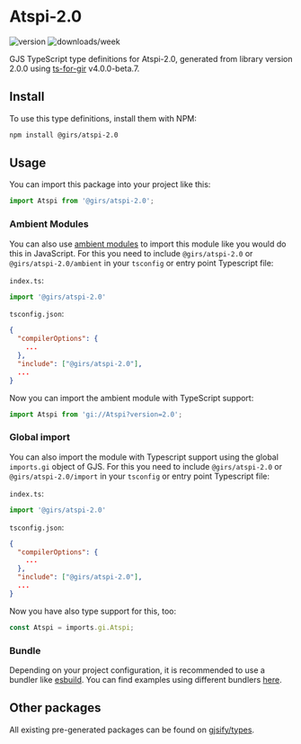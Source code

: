 
# Atspi-2.0

![version](https://img.shields.io/npm/v/@girs/atspi-2.0)
![downloads/week](https://img.shields.io/npm/dw/@girs/atspi-2.0)


GJS TypeScript type definitions for Atspi-2.0, generated from library version 2.0.0 using [ts-for-gir](https://github.com/gjsify/ts-for-gir) v4.0.0-beta.7.


## Install

To use this type definitions, install them with NPM:
```bash
npm install @girs/atspi-2.0
```

## Usage

You can import this package into your project like this:
```ts
import Atspi from '@girs/atspi-2.0';
```

### Ambient Modules

You can also use [ambient modules](https://github.com/gjsify/ts-for-gir/tree/main/packages/cli#ambient-modules) to import this module like you would do this in JavaScript.
For this you need to include `@girs/atspi-2.0` or `@girs/atspi-2.0/ambient` in your `tsconfig` or entry point Typescript file:

`index.ts`:
```ts
import '@girs/atspi-2.0'
```

`tsconfig.json`:
```json
{
  "compilerOptions": {
    ...
  },
  "include": ["@girs/atspi-2.0"],
  ...
}
```

Now you can import the ambient module with TypeScript support: 

```ts
import Atspi from 'gi://Atspi?version=2.0';
```

### Global import

You can also import the module with Typescript support using the global `imports.gi` object of GJS.
For this you need to include `@girs/atspi-2.0` or `@girs/atspi-2.0/import` in your `tsconfig` or entry point Typescript file:

`index.ts`:
```ts
import '@girs/atspi-2.0'
```

`tsconfig.json`:
```json
{
  "compilerOptions": {
    ...
  },
  "include": ["@girs/atspi-2.0"],
  ...
}
```

Now you have also type support for this, too:

```ts
const Atspi = imports.gi.Atspi;
```

### Bundle

Depending on your project configuration, it is recommended to use a bundler like [esbuild](https://esbuild.github.io/). You can find examples using different bundlers [here](https://github.com/gjsify/ts-for-gir/tree/main/examples).

## Other packages

All existing pre-generated packages can be found on [gjsify/types](https://github.com/gjsify/types).

